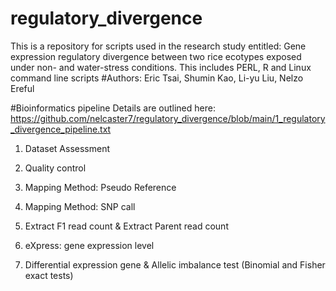 # regulatory_divergence
This is a repository for scripts used in the research study entitled: Gene expression regulatory divergence between two rice ecotypes exposed under non- and water-stress conditions.
This includes PERL, R and Linux command line scripts
#Authors: Eric Tsai, Shumin Kao, Li-yu Liu, Nelzo Ereful

#Bioinformatics pipeline
Details are outlined here:
https://github.com/nelcaster7/regulatory_divergence/blob/main/1_regulatory_divergence_pipeline.txt

1. Dataset Assessment

2. Quality control    

3. Mapping Method: Pseudo Reference

4. Mapping Method: SNP call  

5. Extract F1 read count & Extract Parent read count

6.  eXpress:  gene expression level

7. Differential expression gene & Allelic imbalance test (Binomial and Fisher exact tests)


















